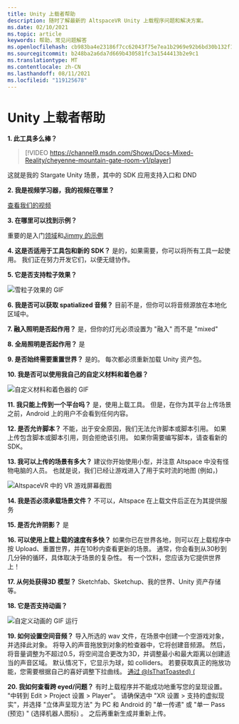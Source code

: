 ```yaml
---
title: Unity 上载者帮助
description: 随时了解最新的 AltspaceVR Unity 上载程序问题和解决方案。
ms.date: 02/10/2021
ms.topic: article
keywords: 帮助，常见问题解答
ms.openlocfilehash: cb983ba4e23186f7cc62043f75e7ea1b2969e92b6bd30b132f1733b5e25e92dd
ms.sourcegitcommit: b248ba2a6da7d669b430581fc3a1544413b2e9c1
ms.translationtype: MT
ms.contentlocale: zh-CN
ms.lasthandoff: 08/11/2021
ms.locfileid: "119125678"
---
```

# <a name="unity-uploader-help"></a>Unity 上载者帮助

**1. 此工具多么棒？**

> [!VIDEO https://channel9.msdn.com/Shows/Docs-Mixed-Reality/cheyenne-mountain-gate-room-v1/player]

这就是我的 Stargate Unity 场景，其中的 SDK 应用支持入口和 DND

**2. 我是视频学习器，我的视频在哪里？**

[查看我们的视频](https://youtu.be/km9CnVYPzoM)

**3. 在哪里可以找到示例？**

重要的是入门[领域](https://account.altvr.com/worlds/featured)和[Jimmy 的示例](https://account.altvr.com/worlds/1046572460192825569)

**4. 这是否适用于工具包和新的 SDK？**
是的，如果需要，你可以将所有工具一起使用。 我们正在努力开发它们，以便无缝协作。

**5. 它是否支持粒子效果？**

![雪粒子效果的 GIF](images/uploader-faq-img-01.gif)

**6. 我是否可以获取 spatialized 音频？**
目前不是，但你可以将音频源放在本地化区域中。 

**7. 融入照明是否起作用？**
是，但你的灯光必须设置为 "融入" 而不是 "mixed"

**8. 全局照明是否起作用？**
是

**9. 是否始终需要重置世界？**
是的。 每次都必须重新加载 Unity 资产包。 

**10. 我是否可以使用我自己的自定义材料和着色器？**

![自定义材料和着色器的 GIF](images/uploader-faq-img-02.gif)

**11. 我只能上传到一个平台吗？**
是，使用上载工具。 但是，在你为其平台上传场景之前，Android 上的用户不会看到任何内容。 

**12. 是否允许脚本？**
不能，出于安全原因，我们无法允许脚本或脚本引用。 如果上传包含脚本或脚本引用，则会拒绝该引用。 如果你需要编写脚本，请查看新的 SDK。 

**13. 我可以上传的场景有多大？**
建议你开始使用小型，并注意 Altspace 中没有怪物电脑的人员。 也就是说，我们已经让游戏进入了用于实时流的地图 (例如，) 

![AltspaceVR 中的 VR 游戏屏幕截图](images/uploader-faq-img-03.png)

**14. 我是否必须承载场景文件？**
不可以，Altspace 在上载文件后正在为其提供服务

**15. 是否允许阴影？**
是

**16. 可以使用上载上载的速度有多快？**
如果你已在世界各地，则可以在上载程序中按 Upload、重置世界，并在10秒内查看更新的场景。 通常，你会看到从30秒到几分钟的循环，具体取决于场景的复杂性。 有一个饮料，您应该为它提供世界上！

**17. 从何处获得3D 模型？**
Sketchfab、Sketchup、我的世界、Unity 资产存储等。

**18. 它是否支持动画？**

![自定义动画的 GIF 运行](images/uploader-faq-img-04.gif)

**19. 如何设置空间音频？** 导入所选的 wav 文件，在场景中创建一个空游戏对象，并选择此对象。 将导入的声音拖放到对象的检查器中，它将创建音频源。 然后，将音量调整为不超过0.5，将空间混合更改为3D，并调整最小和最大距离以创建适当的声音区域。 默认情况下，它显示为球，如 colliders。 若要获取真正的拖放功能，您需要根据自己的喜好调整下拉曲线。 [ 通过 @IsThatToasted)  (](https://www.youtube.com/watch?v=ktb2vAAwknw&list=PLGmYIROty-5bpzKQNK3mRMi4pmh_LinV4&t=642s&index=29)

**20. 我如何查看跨 eyed/问题？**
有时上载程序并不能成功地重写您的呈现设置。 "中转到 Edit > Project 设置 > Player"。 请确保选中 "XR 设置 > 支持的虚拟现实"，并选择 "立体声呈现方法" 为 PC 和 Android 的 "单一传递" 或 "单一 Pass (预览) " (选择机器人图标) 。 之后再重新生成并重新上传。 